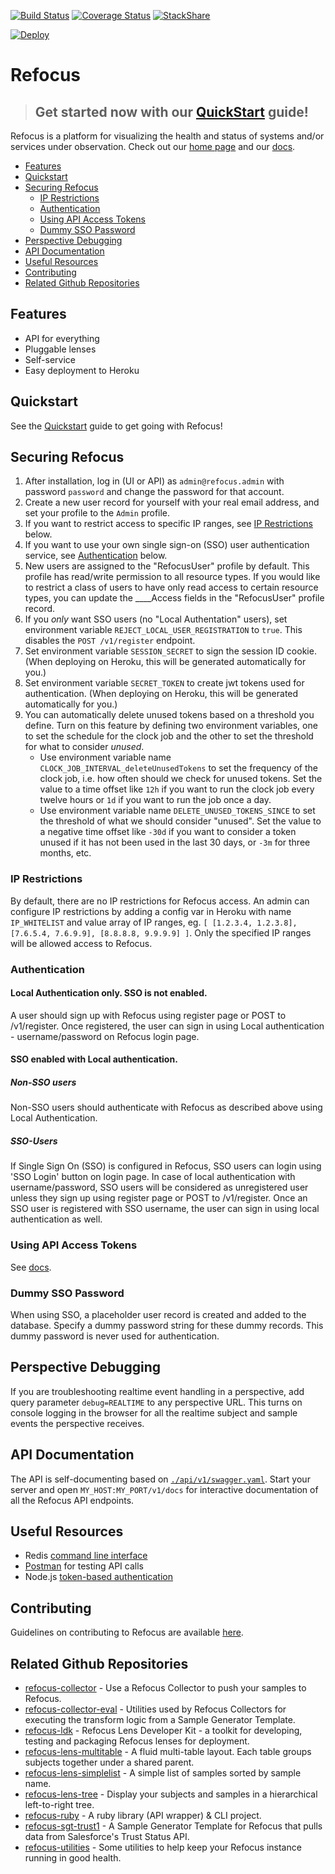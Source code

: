 [![Build Status](https://travis-ci.org/salesforce/refocus.svg?branch=master)](https://travis-ci.org/salesforce/refocus)
[![Coverage Status](https://coveralls.io/repos/github/salesforce/refocus/badge.svg?branch=master)](https://coveralls.io/github/salesforce/refocus?branch=master)
[![StackShare](http://img.shields.io/badge/tech-stack-0690fa.svg?style=flat)](http://stackshare.io/iamigo/refocus)

[![Deploy](https://www.herokucdn.com/deploy/button.svg)](https://heroku.com/deploy?template=https://github.com/Salesforce/refocus)

# Refocus

> ## Get started now with our [QuickStart](https://salesforce.github.io/refocus/docs/01-quickstart.html) guide!

Refocus is a platform for visualizing the health and status of systems and/or services under observation. Check out our [home page](https://salesforce.github.io/refocus) and our [docs](https://salesforce.github.io/refocus/docs/00-welcome).

<!-- START doctoc generated TOC please keep comment here to allow auto update -->
<!-- DON'T EDIT THIS SECTION, INSTEAD RE-RUN doctoc TO UPDATE -->


- [Features](#features)
- [Quickstart](#quickstart)
- [Securing Refocus](#securing-refocus)
  - [IP Restrictions](#ip-restrictions)
  - [Authentication](#authentication)
  - [Using API Access Tokens](#using-api-access-tokens)
  - [Dummy SSO Password](#dummy-sso-password)
- [Perspective Debugging](#perspective-debugging)
- [API Documentation](#api-documentation)
- [Useful Resources](#useful-resources)
- [Contributing](#contributing)
- [Related Github Repositories](#related-github-repositories)

<!-- END doctoc generated TOC please keep comment here to allow auto update -->

## Features
- API for everything
- Pluggable lenses
- Self-service
- Easy deployment to Heroku

## Quickstart

See the [Quickstart](https://salesforce.github.io/refocus/docs/01-quickstart.html) guide to get going with Refocus!

## Securing Refocus
1. After installation, log in (UI or API) as `admin@refocus.admin` with password `password` and change the password for that account.
1. Create a new user record for yourself with your real email address, and set your profile to the `Admin` profile.
1. If you want to restrict access to specific IP ranges, see [IP Restrictions](#ip-restrictions) below.
1. If you want to use your own single sign-on (SSO) user authentication service, see [Authentication](#authentication) below.
1. New users are assigned to the "RefocusUser" profile by default. This profile has read/write permission to all resource types. If you would like to restrict a class of users to have only read access to certain resource types, you can update the ____Access fields in the "RefocusUser" profile record. <!-- 1. Invite other users. Note: by default, only users with the `Admin` profile will be able to invite other users. If you want to let users register themselves as Refocus users, an Admin must set the config parameter `SELF_REGISTRATION_ENABLED` to `true`. -->
1. If you *only* want SSO users (no "Local Authentation" users), set environment variable `REJECT_LOCAL_USER_REGISTRATION` to `true`. This disables the `POST /v1/register` endpoint.
1. Set environment variable `SESSION_SECRET` to sign the session ID cookie. (When deploying on Heroku, this will be generated automatically for you.)
1. Set environment variable `SECRET_TOKEN` to create jwt tokens used for authentication. (When deploying on Heroku, this will be generated automatically for you.)
1. You can automatically delete unused tokens based on a threshold you
    define. Turn on this feature by defining two environment variables, 
    one to set the schedule for the clock job and the other to set the
    threshold for what to consider *unused*.
    * Use environment variable name
        `CLOCK_JOB_INTERVAL_deleteUnusedTokens` to set the frequency of
        the clock job, i.e. how often should we check for unused tokens.
        Set the value to a time offset like `12h` if you want to run the
        clock job every twelve hours or `1d` if you want to run the job
        once a day.
    * Use environment variable name `DELETE_UNUSED_TOKENS_SINCE` to set
        the threshold of what we should consider "unused". Set the value
        to a negative time offset like `-30d` if you want to consider a token unused if it has
        not been used in the last 30 days, or `-3m` for three months, etc.

### IP Restrictions
By default, there are no IP restrictions for Refocus access. An admin can configure IP restrictions by adding a config var in Heroku with name ```IP_WHITELIST``` and value array of IP ranges, eg. ```[ [1.2.3.4, 1.2.3.8], [7.6.5.4, 7.6.9.9], [8.8.8.8, 9.9.9.9] ]```. Only the specified IP ranges will be allowed access to Refocus.

### Authentication
#### Local Authentication only. SSO is not enabled.
A user should sign up with Refocus using register page or POST to /v1/register. Once registered, the user can sign in using Local authentication - username/password on Refocus login page.

#### SSO enabled with Local authentication.
##### Non-SSO users
Non-SSO users should authenticate with Refocus as described above using Local Authentication.

##### SSO-Users
If Single Sign On (SSO) is configured in Refocus, SSO users can login using 'SSO Login' button on login page. In case of local authentication with username/password, SSO users will be considered as unregistered user unless they sign up using register page or POST to /v1/register. Once an SSO user is registered with SSO username, the user can sign in using local authentication as well.

### Using API Access Tokens
See [docs](https://salesforce.github.io/refocus/docs/10-security.html#api-tokens).

### Dummy SSO Password
When using SSO, a placeholder user record is created and added to the database. Specify a dummy password string for these dummy records. This dummy password is never used for authentication.

## Perspective Debugging
If you are troubleshooting realtime event handling in a perspective, add query parameter `debug=REALTIME` to any perspective URL. This turns on console logging in the browser for all the realtime subject and sample events the perspective receives.

## API Documentation
The API is self-documenting based on [`./api/v1/swagger.yaml`](./api/v1/swagger.yaml). Start your server and open `MY_HOST:MY_PORT/v1/docs` for interactive documentation of all the Refocus API endpoints.

## Useful Resources
- Redis [command line interface](http://redis.io/commands)
- [Postman](https://chrome.google.com/webstore/detail/postman-rest-client/fdmmgilgnpjigdojojpjoooidkmcomcm?hl=en) for testing API calls
- Node.js [token-based authentication](https://scotch.io/tutorials/authenticate-a-node-js-api-with-json-web-tokens)

## Contributing
Guidelines on contributing to Refocus are available [here](https://salesforce.github.io/refocus/docs/95-contributing.html).

## Related Github Repositories
- [refocus-collector](https://github.com/salesforce/refocus-collector) - Use a Refocus Collector to push your samples to Refocus.
- [refocus-collector-eval](https://github.com/salesforce/refocus-collector-eval) - Utilities used by Refocus Collectors for executing the transform logic from a Sample Generator Template.
- [refocus-ldk](https://github.com/salesforce/refocus-ldk) - Refocus Lens Developer Kit - a toolkit for developing, testing and packaging Refocus lenses for deployment.
- [refocus-lens-multitable](https://github.com/salesforce/refocus-lens-multitable) - A fluid multi-table layout. Each table groups subjects together under a shared parent.
- [refocus-lens-simplelist](https://github.com/salesforce/refocus-lens-simplelist) - A simple list of samples sorted by sample name.
- [refocus-lens-tree](https://github.com/salesforce/refocus-lens-tree) - Display your subjects and samples in a hierarchical left-to-right tree.
- [refocus-ruby](https://github.com/heroku/refocus-ruby) - A ruby library (API wrapper) & CLI project.
- [refocus-sgt-trust1](https://github.com/salesforce/refocus-sgt-trust1) - A Sample Generator Template for Refocus that pulls data from Salesforce's Trust Status API.
- [refocus-utilities](https://github.com/salesforce/refocus-utilities) - Some utilities to help keep your Refocus instance running in good health.


